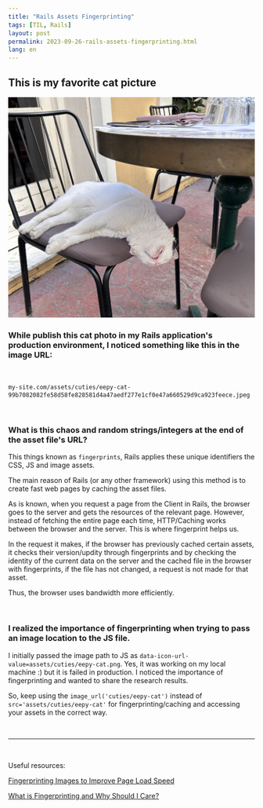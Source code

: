 ```yaml
---
title: "Rails Assets Fingerprinting"
tags: [TIL, Rails]
layout: post
permalink: 2023-09-26-rails-assets-fingerprinting.html
lang: en
---
```



## This is my favorite cat picture
![My favorite cat](/assets/images/eepy-cat.jpeg)

### While publish this cat photo in my Rails application's production environment, I noticed something like this in the image URL:
<br>

```
my-site.com/assets/cuties/eepy-cat-99b7082082fe58d58fe828581d4a47aedf277e1cf0e47a660529d9ca923feece.jpeg
```
<br>

### What is this chaos and random strings/integers at the end of the asset file's URL?

This things known as `fingerprints`, Rails applies these unique identifiers the CSS, JS and image assets.

The main reason of Rails (or any other framework) using this method is to create fast web pages by caching the asset files.

As is known, when you request a page from the Client in Rails, the browser goes to the server and gets the resources of the relevant page.
However, instead of fetching the entire page each time, HTTP/Caching works between the browser and the server. This is where fingerprint helps us.

In the request it makes, if the browser has previously cached certain assets, it checks their version/updity through fingerprints and by checking the identity of the current data on the server and the cached file in the browser with fingerprints, if the file has not changed, a request is not made for that asset.

Thus, the browser uses bandwidth more efficiently.

<br>

### I realized the importance of fingerprinting when trying to pass an image location to the JS file.
I initially passed the image path to JS as `data-icon-url-value=assets/cuties/eepy-cat.png`. Yes, it was working on my local machine :) but it is failed in production.
I noticed the importance of fingerprinting and wanted to share the research results.

So, keep using the `image_url('cuties/eepy-cat')`
instead of `src='assets/cuties/eepy-cat'` for fingerprinting/caching and accessing your assets in the correct way.

<br>

-----------
<br>

Useful resources:

[Fingerprinting Images to Improve Page Load Speed](https://docs.imgix.com/best-practices/fingerprinting-images-to-improve-page-load-speed)

[What is Fingerprinting and Why Should I Care?](https://guides.rubyonrails.org/asset_pipeline.html#what-is-fingerprinting-and-why-should-i-care-questionmark)
